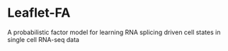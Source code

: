 # Leaflet-FA
A probabilistic factor model for learning RNA splicing driven cell states in single cell RNA-seq data 
